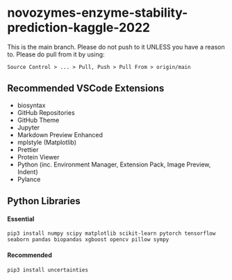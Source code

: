 # novozymes-enzyme-stability-prediction-kaggle-2022

This is the main branch.
Please do not push to it UNLESS you have a reason to.
Please do pull from it by using:

`Source Control > ... > Pull, Push > Pull From > origin/main`

## Recommended VSCode Extensions
- biosyntax
- GitHub Repositories
- GitHub Theme
- Jupyter
- Markdown Preview Enhanced
- mplstyle (Matplotlib)
- Prettier
- Protein Viewer
- Python (inc. Environment Manager, Extension Pack, Image Preview, Indent)
- Pylance

## Python Libraries
#### Essential
`pip3 install numpy scipy matplotlib scikit-learn pytorch tensorflow seaborn pandas biopandas xgboost opencv pillow sympy`

#### Recommended
`pip3 install uncertainties`
